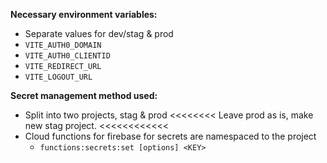 **Necessary environment variables:**

- Separate values for dev/stag & prod
- `VITE_AUTH0_DOMAIN`
- `VITE_AUTH0_CLIENTID`
- `VITE_REDIRECT_URL`
- `VITE_LOGOUT_URL`

**Secret management method used:**

- Split into two projects, stag & prod    <<<<<<<< Leave prod as is, make new stag project. <<<<<<<<<<<<
- Cloud functions for firebase for secrets are namespaced to the project
   - `functions:secrets:set [options] <KEY>`

